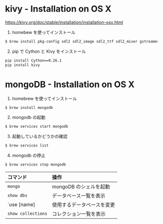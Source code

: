 # kivy - Installation on OS X
https://kivy.org/doc/stable/installation/installation-osx.html

1. homebew を使ってインストール
```bash
$ brew install pkg-config sdl2 sdl2_image sdl2_ttf sdl2_mixer gstreamer
```

2. pip で Cython と Kivy をインストール
```bash
pip install Cython==0.26.1
pip install kivy
```

# mongoDB - Installation on OS X

1. homebrew を使ってインストール
```bash
$ brew install mongodb
```

2. mongodb の起動
```bash
$ brew services start mongodb
```

3. 起動しているかどうかの確認
```bash
$ brew services list
```

4. mongodb の停止
```bash
$ brew services stop mongodb
```

|コマンド | 操作 |
|:---|:---|
| `mongo` | mongoDB のシェルを起動 | 
| `show dbs` | データベース一覧を表示 | 
| `use [name] | 使用するデータベースを変更 | 
| `show collections` | コレクション一覧を表示 |


